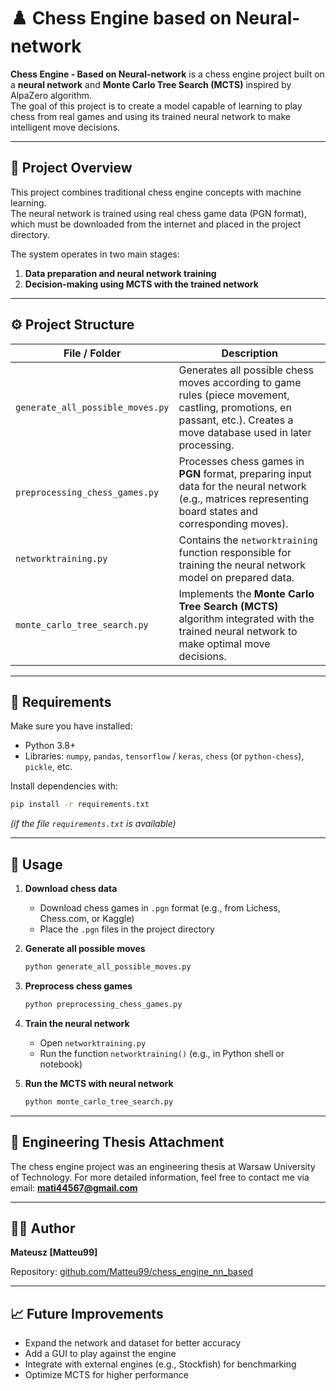 # ♟️ Chess Engine based on Neural-network

**Chess Engine - Based on Neural-network** is a chess engine project built on a **neural network** and **Monte Carlo Tree Search (MCTS)** inspired by AlpaZero algorithm.  
The goal of this project is to create a model capable of learning to play chess from real games and using its trained neural network to make intelligent move decisions.

---

## 🧠 Project Overview

This project combines traditional chess engine concepts with machine learning.  
The neural network is trained using real chess game data (PGN format), which must be downloaded from the internet and placed in the project directory.

The system operates in two main stages:
1. **Data preparation and neural network training**
2. **Decision-making using MCTS with the trained network**

---

## ⚙️ Project Structure

| File / Folder | Description |
|----------------|--------------|
| `generate_all_possible_moves.py` | Generates all possible chess moves according to game rules (piece movement, castling, promotions, en passant, etc.). Creates a move database used in later processing. |
| `preprocessing_chess_games.py` | Processes chess games in **PGN** format, preparing input data for the neural network (e.g., matrices representing board states and corresponding moves). |
| `networktraining.py` | Contains the `networktraining` function responsible for training the neural network model on prepared data. |
| `monte_carlo_tree_search.py` | Implements the **Monte Carlo Tree Search (MCTS)** algorithm integrated with the trained neural network to make optimal move decisions. |

---

## 🧩 Requirements

Make sure you have installed:
- Python 3.8+
- Libraries: `numpy`, `pandas`, `tensorflow` / `keras`, `chess` (or `python-chess`), `pickle`, etc.

Install dependencies with:
```bash
pip install -r requirements.txt
```
*(if the file `requirements.txt` is available)*

---

## 🚀 Usage

1. **Download chess data**
   - Download chess games in `.pgn` format (e.g., from Lichess, Chess.com, or Kaggle)
   - Place the `.pgn` files in the project directory

2. **Generate all possible moves**
   ```bash
   python generate_all_possible_moves.py
   ```

3. **Preprocess chess games**
   ```bash
   python preprocessing_chess_games.py
   ```

4. **Train the neural network**
   - Open `networktraining.py`
   - Run the function `networktraining()` (e.g., in Python shell or notebook)

5. **Run the MCTS with neural network**
   ```bash
   python monte_carlo_tree_search.py
   ```

---

## 🧾 Engineering Thesis Attachment

The chess engine project was an engineering thesis at Warsaw University of Technology. For more detailed information, feel free to contact me via email: **mati44567@gmail.com**

---

## 🧑‍💻 Author

**Mateusz [Matteu99]**

Repository: [github.com/Matteu99/chess_engine_nn_based](https://github.com/Matteu99/chess_engine_nn_based)

---


## 📈 Future Improvements

- Expand the network and dataset for better accuracy  
- Add a GUI to play against the engine  
- Integrate with external engines (e.g., Stockfish) for benchmarking  
- Optimize MCTS for higher performance
